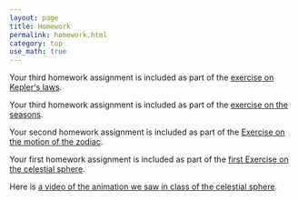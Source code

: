 ```yaml
---
layout: page
title: Homework
permalink: homework.html
category: top
use_math: true
---
```


Your third homework assignment is included as part of the <a href="tutorials/keplers-laws/keplers-laws.pdf">exercise on Kepler's laws</a>.

Your third homework assignment is included as part of the <a href="tutorials/the-seasons/the-seasons.pdf">exercise on the seasons</a>.

Your second homework assignment is included as part of the <a href="tutorials/zodiac-motion/zodiac-motion.pdf">Exercise on the motion of the zodiac</a>.

Your first homework assignment is included as part of the <a href="tutorials/celestial-sphere/celestial-sphere.pdf">first Exercise on the celestial sphere</a>.

Here is <a href="https://www.youtube.com/watch?v=QDOjRP3nAi0">a video of the animation we saw in class of the celestial sphere</a>.
